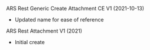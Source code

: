 ARS Rest Generic Create Attachment CE V1 (2021-10-13)
* Updated name for ease of reference
	
ARS Rest Attachment V1 (2021)
* Initial create
